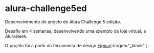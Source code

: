 # alura-challenge5ed
 Desenvolvimento do projeto do Alura Challenge 5 edição.
 
 Desafio em 4 semanas, desenvolvendo uma exemplo de loja virtual, a AluraGeek.
 
 O projeto foi a partir da ferramenta de design [Figma](https://www.figma.com/file/fR9qvy3gU53s2q5efeMpy9/AluraGeek---Challenge?node-id=0%3A1){:target="_blank" }.
 
 
